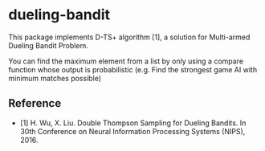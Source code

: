 # dueling-bandit

This package implements D-TS+ algorithm [1], a solution for Multi-armed Dueling Bandit Problem. 

You can find the maximum element from a list by only using a compare function whose output is probabilistic (e.g. Find the strongest game AI with minimum matches possible) 


## Reference
* [1] H. Wu, X. Liu. Double Thompson Sampling for Dueling Bandits. In 30th Conference on Neural Information Processing Systems (NIPS), 2016.